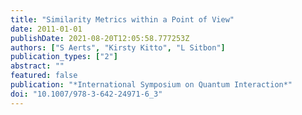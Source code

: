 ```yaml
---
title: "Similarity Metrics within a Point of View"
date: 2011-01-01
publishDate: 2021-08-20T12:05:58.777253Z
authors: ["S Aerts", "Kirsty Kitto", "L Sitbon"]
publication_types: ["2"]
abstract: ""
featured: false
publication: "*International Symposium on Quantum Interaction*"
doi: "10.1007/978-3-642-24971-6_3"
---
```


